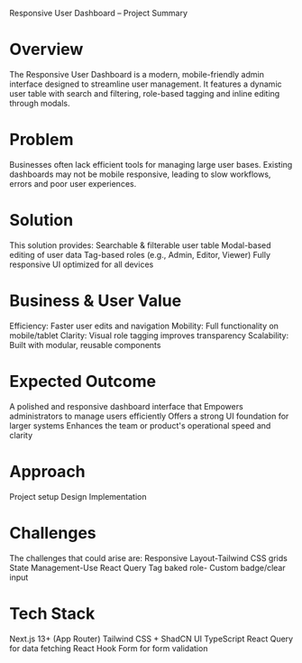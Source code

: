 Responsive User Dashboard – Project Summary
 # Overview
The Responsive User Dashboard is a modern, mobile-friendly admin interface designed to streamline user management. It features a dynamic user table with search and filtering, role-based tagging and inline editing through modals.
 # Problem
Businesses often lack efficient tools for managing large user bases. Existing dashboards may not be mobile responsive, leading to slow workflows, errors and poor user experiences.
# Solution
This solution provides:
Searchable & filterable user table
Modal-based editing of user data
Tag-based roles (e.g., Admin, Editor, Viewer)
Fully responsive UI optimized for all devices
 # Business & User Value
Efficiency: Faster user edits and navigation
Mobility: Full functionality on mobile/tablet
Clarity: Visual role tagging improves transparency
Scalability: Built with modular, reusable components
 # Expected Outcome
A polished and responsive dashboard interface that
Empowers administrators to manage users efficiently
Offers a strong UI foundation for larger systems
Enhances the team or product's operational speed and clarity
# Approach
Project setup
Design
Implementation
# Challenges
The challenges that could arise are:
Responsive Layout-Tailwind CSS grids
State Management-Use React Query
Tag baked role- Custom badge/clear input


# Tech Stack
Next.js 13+ (App Router)
Tailwind CSS + ShadCN UI
TypeScript
React Query for data fetching
React Hook Form for form validation

